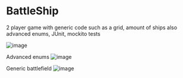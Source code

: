 # BattleShip


2 player game with generic code such as a grid, amount of ships also advanced enums, JUnit, mockito tests

![image](https://user-images.githubusercontent.com/80157748/181880445-96747ba0-31a6-4436-bc0c-e9c5e9dfdf1b.png)

Advanced enums
![image](https://user-images.githubusercontent.com/80157748/181880520-7b4cbf58-2445-40b5-a44d-c203e98380c4.png)

Generic battlefield
![image](https://user-images.githubusercontent.com/80157748/181880583-34143819-9a04-448b-8212-d421fccb7fcf.png)

